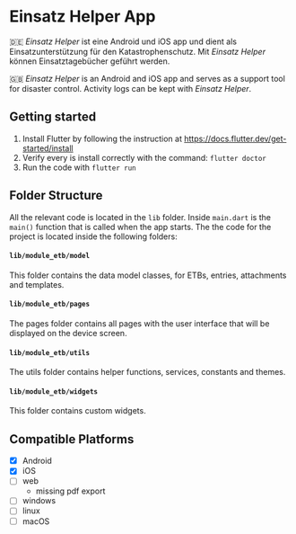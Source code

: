 # Einsatz Helper App
🇩🇪 *Einsatz Helper* ist eine Android und iOS app und dient als Einsatzunterstützung für den Katastrophenschutz. Mit *Einsatz Helper* können Einsatztagebücher geführt werden.

🇬🇧 *Einsatz Helper* is an Android and iOS app and serves as a support tool for disaster control. Activity logs can be kept with *Einsatz Helper*.


## Getting started

1. Install Flutter by following the instruction at https://docs.flutter.dev/get-started/install
2. Verify every is install correctly with the command: `flutter doctor`
2. Run the code with `flutter run`


## Folder Structure
All the relevant code is located in the `lib` folder.
Inside `main.dart` is the `main()` function that is called when the app starts.
The the code for the project is located inside the following folders:

#### `lib/module_etb/model`
This folder contains the data model classes, for ETBs, entries, attachments and templates.

#### `lib/module_etb/pages`
The pages folder contains all pages with the user interface that will be displayed on the device screen.

#### `lib/module_etb/utils`
The utils folder contains helper functions, services, constants and themes.

#### `lib/module_etb/widgets`
This folder contains custom widgets.


## Compatible Platforms
- [x] Android
- [x] iOS
- [ ] web
    - missing pdf export
- [ ] windows
- [ ] linux
- [ ] macOS
